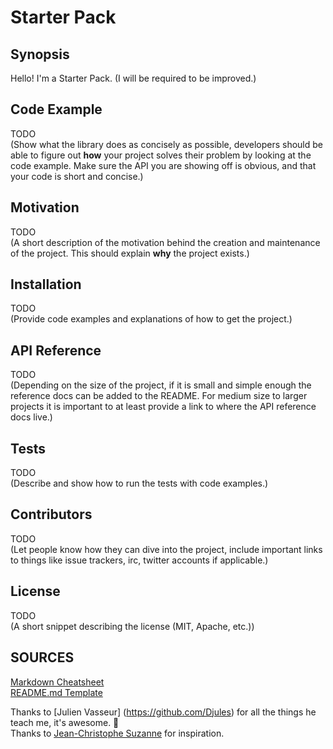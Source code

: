 # Starter Pack

## Synopsis
Hello! I'm a Starter Pack. (I will be required to be improved.)

## Code Example

TODO   
(Show what the library does as concisely as possible, developers should be able to figure out **how** your project solves their problem by looking at the code example. Make sure the API you are showing off is obvious, and that your code is short and concise.)

## Motivation

TODO  
(A short description of the motivation behind the creation and maintenance of the project. This should explain **why** the project exists.)

## Installation

TODO  
(Provide code examples and explanations of how to get the project.)

## API Reference

TODO    
(Depending on the size of the project, if it is small and simple enough the reference docs can be added to the README. For medium size to larger projects it is important to at least provide a link to where the API reference docs live.)

## Tests

TODO   
(Describe and show how to run the tests with code examples.)

## Contributors

TODO   
(Let people know how they can dive into the project, include important links to things like issue trackers, irc, twitter accounts if applicable.)

## License

TODO   
(A short snippet describing the license (MIT, Apache, etc.))

## SOURCES

[Markdown Cheatsheet](https://github.com/adam-p/markdown-here/wiki/Markdown-Cheatsheet)  
[README.md Template](https://gist.github.com/jxson/1784669)

Thanks to [Julien Vasseur] (https://github.com/Djules) for all the things he teach me, it's awesome. 👊  
Thanks to [Jean-Christophe Suzanne](https://twitter.com/jcsuzanne) for inspiration.

